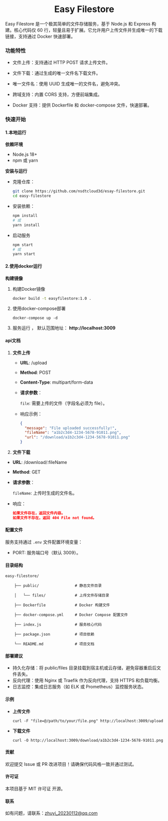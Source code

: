 <h1 style="text-align: center">Easy Filestore</h1> 

Easy Filestore 是一个极其简单的文件存储服务，基于 Node.js 和 Express 构建。核心代码仅 60 行，轻量且易于扩展。它允许用户上传文件并生成唯一的下载链接，支持通过 Docker 快速部署。

### 功能特性

- 文件上传：支持通过 HTTP POST 请求上传文件。

- 文件下载：通过生成的唯一文件名下载文件。


- 唯一文件名：使用 UUID 生成唯一的文件名，避免冲突。


- 跨域支持：内置 CORS 支持，方便前端集成。


- Docker 支持：提供 Dockerfile 和 docker-compose 文件，快速部署。


### 快速开始

#### 1.本地运行

**依赖环境**

- Node.js 18+
- npm 或 yarn

**安装与运行**

- 克隆仓库：

  ```bash
  git clone https://github.com/nsdtcloud3d/esay-filestore.git
  cd easy-filestore
  ```

- 安装依赖：

  ```bash
  npm install
  # 或
  yarn install
  ```

- 启动服务

  ```bash
  npm start
  # 或
  yarn start
  ```

#### 2.使用docker运行

**构建镜像**

1. 构建Docker镜像

   ```bash
   docker build -t easyfilestore:1.0 .
   ```

2. 使用docker-compose部署

   ```
   docker-compose up -d
   ```

3. 服务运行 ， 默认范围地址： **http://localhost:3009**

#### api文档

1. **文件上传**

   - **URL**: /upload

   - **Method**: POST

   - **Content-Type**: multipart/form-data

   - **请求参数**：

     `file`: 需要上传的文件（字段名必须为 file）。

   - 响应示例：

     ```json
     {
       "message": "File uploaded successfully!",
       "fileName": "a1b2c3d4-1234-5678-91011.png",
       "url": "/download/a1b2c3d4-1234-5678-91011.png"
     }
     ```

     

2. **文件下载**

  - **URL**: /download/:fileName

  - **Method**: GET

  - **请求参数**：

    `fileName`: 上传时生成的文件名。

  - 响应：

    ```json
    如果文件存在，返回文件内容。
    如果文件不存在，返回 404 File not found。
    ```

#### 配置文件

服务支持通过 `.env` 文件配置环境变量：

- PORT: 服务端口号（默认 3009）。  


#### 目录结构

```ABAP
easy-filestore/

    ├── public/                # 静态文件目录

    │   └── files/             # 上传文件存储目录

    ├── Dockerfile             # Docker 构建文件

    ├── docker-compose.yml     # Docker Compose 配置文件

    ├── index.js               # 服务核心代码

    ├── package.json           # 项目依赖

    └── README.md              # 项目文档
```



#### 部署建议

- 持久化存储：将 public/files 目录挂载到宿主机或云存储，避免容器重启后文件丢失。
- 反向代理：使用 Nginx 或 Traefik 作为反向代理，支持 HTTPS 和负载均衡。
- 日志监控：集成日志服务（如 ELK 或 Prometheus）监控服务状态。

#### 示例

- **上传文件**

  ```
  curl -F "file=@/path/to/your/file.png" http://localhost:3009/upload
  ```

- **下载文件**

  ```
  curl -O http://localhost:3009/download/a1b2c3d4-1234-5678-91011.png
  ```

  

#### 贡献

欢迎提交 Issue 或 PR 改进项目！请确保代码风格一致并通过测试。

#### 许可证

本项目基于 MIT 许可证 开源。

#### 联系

如有问题，请联系：zhuyi_20230112@qq.com

